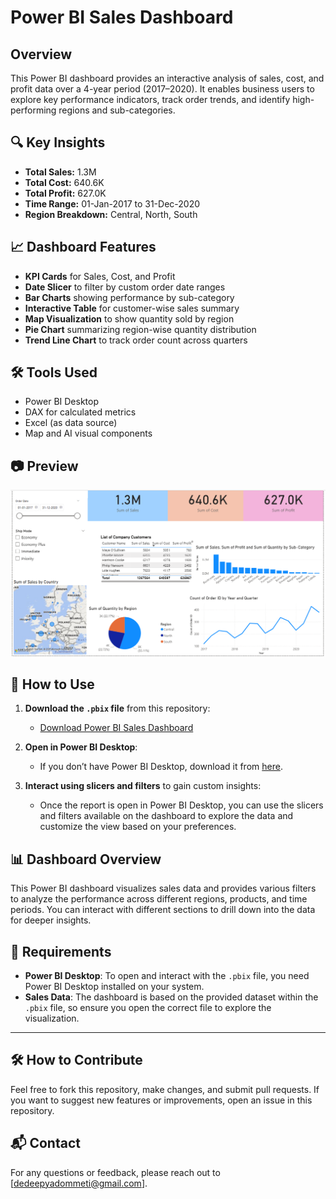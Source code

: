 
#  Power BI Sales Dashboard

## Overview
This Power BI dashboard provides an interactive analysis of sales, cost, and profit data over a 4-year period (2017–2020). It enables business users to explore key performance indicators, track order trends, and identify high-performing regions and sub-categories.

## 🔍 Key Insights
- **Total Sales:** 1.3M  
- **Total Cost:** 640.6K  
- **Total Profit:** 627.0K  
- **Time Range:** 01-Jan-2017 to 31-Dec-2020  
- **Region Breakdown:** Central, North, South

## 📈 Dashboard Features
- **KPI Cards** for Sales, Cost, and Profit
- **Date Slicer** to filter by custom order date ranges
- **Bar Charts** showing performance by sub-category
- **Interactive Table** for customer-wise sales summary
- **Map Visualization** to show quantity sold by region
- **Pie Chart** summarizing region-wise quantity distribution
- **Trend Line Chart** to track order count across quarters

## 🛠️ Tools Used
- Power BI Desktop
- DAX for calculated metrics
- Excel (as data source)
- Map and AI visual components

## 📷 Preview
![Sales Dashboard Preview](./Screenshot%202025-05-10%20173426.png)

## 🚀 How to Use

1. **Download the `.pbix` file** from this repository:
   - [Download Power BI Sales Dashboard](./powerbi_sales_dashboard.pbix)

2. **Open in Power BI Desktop**:
   - If you don’t have Power BI Desktop, download it from [here](https://powerbi.microsoft.com/desktop/).

3. **Interact using slicers and filters** to gain custom insights:
   - Once the report is open in Power BI Desktop, you can use the slicers and filters available on the dashboard to explore the data and customize the view based on your preferences.

## 📊 Dashboard Overview

This Power BI dashboard visualizes sales data and provides various filters to analyze the performance across different regions, products, and time periods. You can interact with different sections to drill down into the data for deeper insights.

## 📑 Requirements

- **Power BI Desktop**: To open and interact with the `.pbix` file, you need Power BI Desktop installed on your system. 
- **Sales Data**: The dashboard is based on the provided dataset within the `.pbix` file, so ensure you open the correct file to explore the visualization.

---

## 🛠️ How to Contribute

Feel free to fork this repository, make changes, and submit pull requests. If you want to suggest new features or improvements, open an issue in this repository.

## 📬 Contact

For any questions or feedback, please reach out to [dedeepyadommeti@gmail.com].


